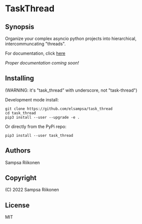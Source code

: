 # TaskThread

## Synopsis

Organize your complex asyncio python projects into hierarchical, intercommuncating "threads".

For documentation, click [here](https://elsampsa.github.io/task_thread)

*Proper documentation coming soon!*

## Installing

(WARNING: it's "task_thread" with underscore, not "task-thread")

Development mode install:
```
git clone https://github.com/elsampsa/task_thread
cd task_thread
pip3 install --user --upgrade -e .
```

Or directly from the PyPi repo:
```
pip3 install --user task_thread
```

## Authors
Sampsa Riikonen

## Copyright
(C) 2022 Sampsa Riikonen

## License
MIT
